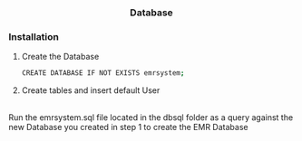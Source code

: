 <h3 align="center">Database</h3>


### Installation
1. Create the Database
   ```sh
   CREATE DATABASE IF NOT EXISTS emrsystem;
   ```
2. Create tables and insert default User
<br>
   Run the emrsystem.sql file located in the dbsql folder as a query against the new Database you created in step 1 to create the EMR Database
   
   